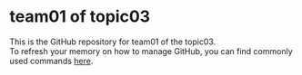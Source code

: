 # team01 of topic03 
 This is the GitHub repository for team01 of the topic03.  
 To refresh your memory on how to manage GitHub, you can find commonly used commands [here](https://github.com/joshnh/Git-Commands). 
